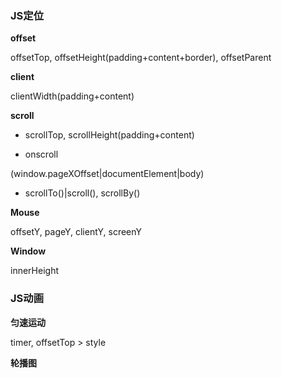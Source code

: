 ### JS定位

**offset**

offsetTop, offsetHeight(padding+content+border), offsetParent

**client**

clientWidth(padding+content)

**scroll**

- scrollTop, scrollHeight(padding+content)

- onscroll

(window.pageXOffset|documentElement|body)

- scrollTo()|scroll(), scrollBy()

**Mouse**

offsetY, pageY, clientY, screenY

**Window**

innerHeight

### JS动画

**匀速运动**

timer, offsetTop > style

**轮播图**
